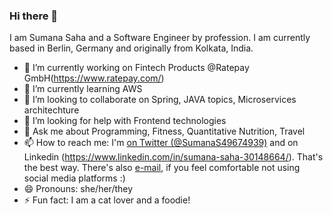 ### Hi there 👋

<!-- **sumanas27/sumanas27** is a ✨ _special_ ✨ repository because its `README.md` (this file) appears on your GitHub profile. -->

I am Sumana Saha and a Software Engineer by profession. I am currently based in Berlin, Germany and originally from Kolkata, India.

- 🔭 I’m currently working on Fintech Products @Ratepay GmbH(https://www.ratepay.com/)
- 🌱 I’m currently learning AWS
- 👯 I’m looking to collaborate on Spring, JAVA topics, Microservices architechture
- 🤔 I’m looking for help with Frontend technologies
- 💬 Ask me about Programming, Fitness, Quantitative Nutrition, Travel
- 📫 How to reach me: I'm [on Twitter (@SumanaS49674939)](https://twitter.com/SumanaS49674939) and on Linkedin (https://www.linkedin.com/in/sumana-saha-30148664/). That's the best way. There's also [e-mail](mailto:sumanas27@gmail.com), if you feel comfortable not using social media platforms :)
- 😄 Pronouns: she/her/they
- ⚡ Fun fact: I am a cat lover and a foodie!



